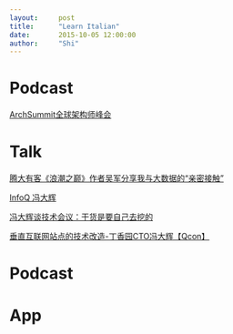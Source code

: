 ```yaml
---
layout:     post
title:      "Learn Italian"
date:       2015-10-05 12:00:00
author:     "Shi"
---
```


# Podcast

[ArchSummit全球架构师峰会](http://daxue.qq.com/content/special/id/35)

# Talk

[腾大有客《浪潮之巅》作者吴军分享我与大数据的“亲密接触”](http://daxue.qq.com/content/content/id/2746)

[InfoQ 冯大辉](http://www.infoq.com/cn/author/%E5%86%AF%E5%A4%A7%E8%BE%89)

[冯大辉谈技术会议：干货是要自己去挖的](http://www.infoq.com/cn/interviews/fengdahui-talk-technical-meetings-the-drysaltery-need-to-dig-by-themselves)

[垂直互联网站点的技术改造-丁香园CTO冯大辉【Qcon】](http://v.qq.com/x/page/o0011ldfpbl.html)

[]()

# Podcast

[](https://itunes.apple.com/us/genre/podcasts-education-language/id1469?mt=2)

[](http://www.mosalingua.com/en/the-best-podcasts-for-learning-italian/)

[](https://www.newsinslowitalian.com/)

[](http://www.learnitalianpod.com/category/beginner/)

# App 

[](https://itunes.apple.com/sn/app/news-in-slow-italian/id771123949?mt=8)